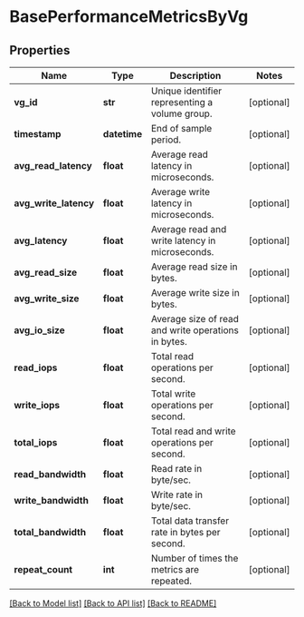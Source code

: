# BasePerformanceMetricsByVg

## Properties
Name | Type | Description | Notes
------------ | ------------- | ------------- | -------------
**vg_id** | **str** | Unique identifier representing a volume group. | [optional] 
**timestamp** | **datetime** | End of sample period. | [optional] 
**avg_read_latency** | **float** | Average read latency in microseconds. | [optional] 
**avg_write_latency** | **float** | Average write latency in microseconds. | [optional] 
**avg_latency** | **float** | Average read and write latency in microseconds. | [optional] 
**avg_read_size** | **float** | Average read size in bytes. | [optional] 
**avg_write_size** | **float** | Average write size in bytes. | [optional] 
**avg_io_size** | **float** | Average size of read and write operations in bytes. | [optional] 
**read_iops** | **float** | Total read operations per second. | [optional] 
**write_iops** | **float** | Total write operations per second. | [optional] 
**total_iops** | **float** | Total read and write operations per second. | [optional] 
**read_bandwidth** | **float** | Read rate in byte/sec. | [optional] 
**write_bandwidth** | **float** | Write rate in byte/sec. | [optional] 
**total_bandwidth** | **float** | Total data transfer rate in bytes per second. | [optional] 
**repeat_count** | **int** | Number of times the metrics are repeated. | [optional] 

[[Back to Model list]](../README.md#documentation-for-models) [[Back to API list]](../README.md#documentation-for-api-endpoints) [[Back to README]](../README.md)


